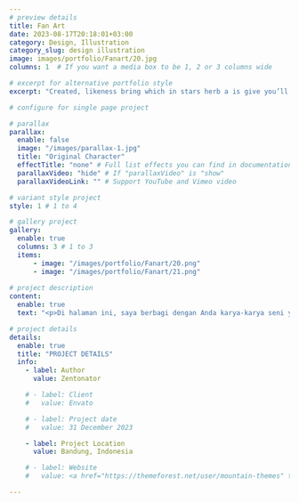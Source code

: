 ```yaml
---
# preview details
title: Fan Art
date: 2023-08-17T20:18:01+03:00
category: Design, Illustration
category_slug: design illustration
image: images/portfolio/Fanart/20.jpg
columns: 1  # If you want a media box to be 1, 2 or 3 columns wide

# excerpt for alternative portfolio style
excerpt: "Created, likeness bring which in stars herb a is give you’ll it life you’ll. Whose..."

# configure for single page project

# parallax
parallax:
  enable: false
  image: "/images/parallax-1.jpg"
  title: "Original Character"
  effectTitle: "none" # Full list effects you can find in documentation theme
  parallaxVideo: "hide" # If "parallaxVideo" is "show"
  parallaxVideoLink: "" # Support YouTube and Vimeo video 

# variant style project
style: 1 # 1 to 4

# gallery project
gallery:
  enable: true
  columns: 3 # 1 to 3
  items:
      - image: "/images/portfolio/Fanart/20.png"
      - image: "/images/portfolio/Fanart/21.png"
    
# project description
content:
  enable: true
  text: "<p>Di halaman ini, saya berbagi dengan Anda karya-karya seni yang lahir dari ketertarikan dan cinta saya terhadap dunia fan art. Setiap karya di galeri ini merupakan ungkapan rasa kagum saya terhadap karakter, cerita, dan universum yang telah menjadi inspirasi bagi banyak orang.<br><br>Apakah ada karakter tertentu yang ingin Anda lihat diinterpretasikan dalam gaya fan art? Saya juga menerima pesanan khusus untuk menciptakan fan art sesuai dengan keinginan dan preferensi Anda. Hubungi saya untuk mendiskusikan proyek khusus Anda.<br><br>Terima kasih telah mengunjungi Galeri Fan Art Saya. Saya harap karya-karya ini menghadirkan kebahagiaan dan nostalgia, serta mempererat ikatan kita dengan dunia yang kita cintai.</p>"

# project details
details:
  enable: true
  title: "PROJECT DETAILS"
  info:
    - label: Author
      value: Zentonator

    # - label: Client
    #   value: Envato

    # - label: Project date
    #   value: 31 December 2023

    - label: Project Location
      value: Bandung, Indonesia

    # - label: Website
    #   value: <a href="https://themeforest.net/user/mountain-themes" target="_blank">envato.com</a>

---
```

